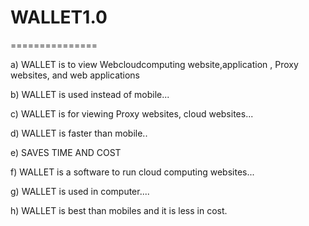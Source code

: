 # WALLET1.0
===============


a)  WALLET  is to  view   Webcloudcomputing   website,application , Proxy  websites, and web applications

b)  WALLET  is  used  instead  of  mobile...

c)  WALLET  is  for  viewing  Proxy  websites, cloud websites...

d)  WALLET  is  faster  than  mobile..

e)  SAVES  TIME AND  COST

f)  WALLET  is   a  software  to  run   cloud  computing  websites...

g) WALLET is  used  in  computer....

h)  WALLET  is  best  than  mobiles  and  it  is less  in cost.







